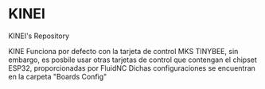 # KINEI
KINEI's Repository

KINE Funciona por defecto con la tarjeta de control MKS TINYBEE, sin embargo, es posbile usar otras tarjetas de control que contengan el chipset ESP32, proporcionadas por FluidNC
Dichas configuraciones se encuentran en la carpeta "Boards Config"
